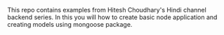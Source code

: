 This repo contains examples from Hitesh Choudhary's Hindi channel backend series. In this you will how to create basic node application and creating models using mongoose package.
